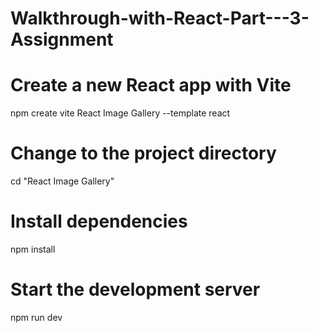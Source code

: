 # Walkthrough-with-React-Part---3-Assignment
# Create a new React app with Vite
npm create vite React Image Gallery --template react
# Change to the project directory
cd "React Image Gallery"
# Install dependencies
npm install
# Start the development server
npm run dev